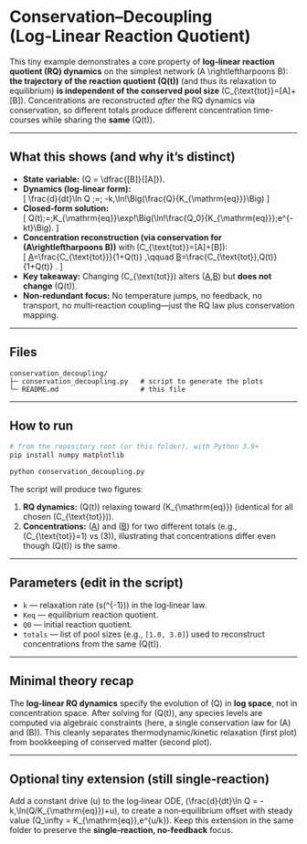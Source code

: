 # Conservation–Decoupling (Log‑Linear Reaction Quotient)

This tiny example demonstrates a core property of **log‑linear reaction quotient (RQ) dynamics** on the simplest network \(A \rightleftharpoons B\):  
**the trajectory of the reaction quotient \(Q(t)\)** (and thus its relaxation to equilibrium) **is independent of the conserved pool size** \(C_{\text{tot}}=[A]+[B]\). Concentrations are reconstructed *after* the RQ dynamics via conservation, so different totals produce different concentration time-courses while sharing the **same** \(Q(t)\).

---

## What this shows (and why it’s distinct)

- **State variable:** \(Q = \dfrac{[B]}{[A]}\).  
- **Dynamics (log‑linear form):**  
  \[
  \frac{d}{dt}\ln Q \;=\; -k\,\ln\!\Big(\frac{Q}{K_{\mathrm{eq}}}\Big)
  \]
- **Closed‑form solution:**  
  \[
  Q(t)\;=\;K_{\mathrm{eq}}\exp\!\Big(\ln\!\frac{Q_0}{K_{\mathrm{eq}}}\;e^{-kt}\Big).
  \]
- **Concentration reconstruction (via conservation for \(A\rightleftharpoons B\))** with \(C_{\text{tot}}=[A]+[B]\):  
  \[
  [A](t)=\frac{C_{\text{tot}}}{1+Q(t)} ,\qquad
  [B](t)=\frac{C_{\text{tot}}\,Q(t)}{1+Q(t)} .
  \]
- **Key takeaway:** Changing \(C_{\text{tot}}\) alters \([A](t),[B](t)\) but **does not change** \(Q(t)\).  
- **Non‑redundant focus:** No temperature jumps, no feedback, no transport, no multi‑reaction coupling—just the RQ law plus conservation mapping.

---

## Files

```
conservation_decoupling/
├─ conservation_decoupling.py   # script to generate the plots
└─ README.md                    # this file
```

---

## How to run

```bash
# from the repository root (or this folder), with Python 3.9+
pip install numpy matplotlib

python conservation_decoupling.py
```

The script will produce two figures:

1. **RQ dynamics:** \(Q(t)\) relaxing toward \(K_{\mathrm{eq}}\) (identical for all chosen \(C_{\text{tot}}\)).  
2. **Concentrations:** \([A](t)\) and \([B](t)\) for two different totals (e.g., \(C_{\text{tot}}=1\) vs \(3\)), illustrating that concentrations differ even though \(Q(t)\) is the same.

---

## Parameters (edit in the script)

- `k` — relaxation rate (s\(^{-1}\)) in the log‑linear law.  
- `Keq` — equilibrium reaction quotient.  
- `Q0` — initial reaction quotient.  
- `totals` — list of pool sizes (e.g., `[1.0, 3.0]`) used to reconstruct concentrations from the same \(Q(t)\).

---

## Minimal theory recap

The **log‑linear RQ dynamics** specify the evolution of \(Q\) in **log space**, not in concentration space. After solving for \(Q(t)\), any species levels are computed via algebraic constraints (here, a single conservation law for \(A\) and \(B\)). This cleanly separates thermodynamic/kinetic relaxation (first plot) from bookkeeping of conserved matter (second plot).

---

## Optional tiny extension (still single‑reaction)

Add a constant drive \(u\) to the log‑linear ODE,
\(\frac{d}{dt}\ln Q = -k\,\ln(Q/K_{\mathrm{eq}})+u\),
to create a non‑equilibrium offset with steady value \(Q_\infty = K_{\mathrm{eq}}\,e^{u/k}\). Keep this extension in the same folder to preserve the **single‑reaction, no‑feedback** focus.
